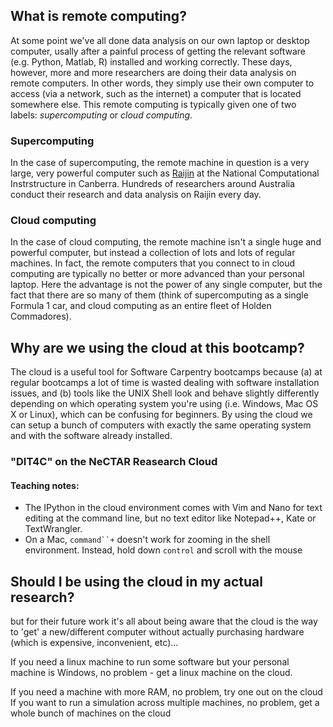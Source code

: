 ## What is remote computing?

At some point we've all done data analysis on our own laptop or desktop computer, usally after a painful process of getting the relevant software (e.g. Python, Matlab, R) installed and working correctly. These days, however, more and more researchers are doing their data analysis on remote computers. In other words, they simply use their own computer to access (via a network, such as the internet) a computer that is located somewhere else. This remote computing is typically given one of two labels: *supercomputing* or *cloud computing*.

### Supercomputing

In the case of supercomputing, the remote machine in question is a very large, very powerful computer such as [Raijin](http://nci.org.au/nci-systems/national-facility/peak-system/raijin/) at the National Computational Instrstructure in Canberra. Hundreds of researchers around Australia conduct their research and data analysis on Raijin every day. 

### Cloud computing

In the case of cloud computing, the remote machine isn't a single huge and powerful computer, but instead a collection of lots and lots of regular machines. In fact, the remote computers that you connect to in cloud computing are typically no better or more advanced than your personal laptop. Here the advantage is not the power of any single computer, but the fact that there are so many of them (think of supercomputing as a single Formula 1 car, and cloud computing as an entire fleet of Holden Commadores). 


## Why are we using the cloud at this bootcamp?

The cloud is a useful tool for Software Carpentry bootcamps because (a) at regular bootcamps a lot of time is wasted dealing with software installation issues, and (b) tools like the UNIX Shell look and behave slightly differently depending on which operating system you're using (i.e. Windows, Mac OS X or Linux), which can be confusing for beginners. By using the cloud we can setup a bunch of computers with exactly the same operating system and with the software already installed.    


### "DIT4C" on the NeCTAR Reasearch Cloud 



#### Teaching notes:

* The IPython in the cloud environment comes with Vim and Nano for text editing at the command line, but no text editor like Notepad++, Kate or TextWrangler.
* On a Mac, `command``+` doesn't work for zooming in the shell environment. Instead, hold down `control` and scroll with the mouse


## Should I be using the cloud in my actual research?  

but for their future work it's all about being aware that the cloud is the way to 'get' a new/different computer without actually purchasing hardware (which is expensive, inconvenient, etc)...

If you need a linux machine to run some software but your personal 
machine is Windows, no problem - get a linux machine on the cloud. 

If you need a machine with more RAM, no problem, try one out on the cloud
If you want to run a simulation across multiple machines, no problem, get a whole bunch of machines on the cloud


